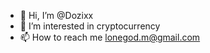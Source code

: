 - 👋 Hi, I’m @Dozixx
- 👀 I’m interested in cryptocurrency
- 📫 How to reach me lonegod.m@gmail.com

<!---
Dozixx/Dozixx is a ✨ special ✨ repository because its `README.md` (this file) appears on your GitHub profile.
You can click the Preview link to take a look at your changes.
--->
